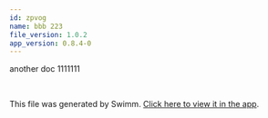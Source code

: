```yaml
---
id: zpvog
name: bbb 223
file_version: 1.0.2
app_version: 0.8.4-0
---
```


another doc 1111111

<br/>

This file was generated by Swimm. [Click here to view it in the app](http://localhost:5000/repos/Z2l0aHViJTNBJTNBdDElM0ElM0FlcmFuLXN3aW1t/docs/zpvog).